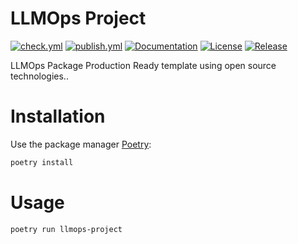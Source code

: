 # LLMOps Project

[![check.yml](https://github.com/callmesora/llmops-project/actions/workflows/check.yml/badge.svg)](https://github.com/callmesora/llmops-project/actions/workflows/check.yml)
[![publish.yml](https://github.com/callmesora/llmops-project/actions/workflows/publish.yml/badge.svg)](https://github.com/callmesora/llmops-project/actions/workflows/publish.yml)
[![Documentation](https://img.shields.io/badge/documentation-available-brightgreen.svg)](https://callmesora.github.io/llmops-project/)
[![License](https://img.shields.io/github/license/callmesora/llmops-project)](https://github.com/callmesora/llmops-project/blob/main/LICENCE.txt)
[![Release](https://img.shields.io/github/v/release/callmesora/llmops-project)](https://github.com/callmesora/llmops-project/releases)

LLMOps Package Production Ready template using open source technologies..

# Installation

Use the package manager [Poetry](https://python-poetry.org/):

```bash
poetry install
```

# Usage

```bash
poetry run llmops-project
```
